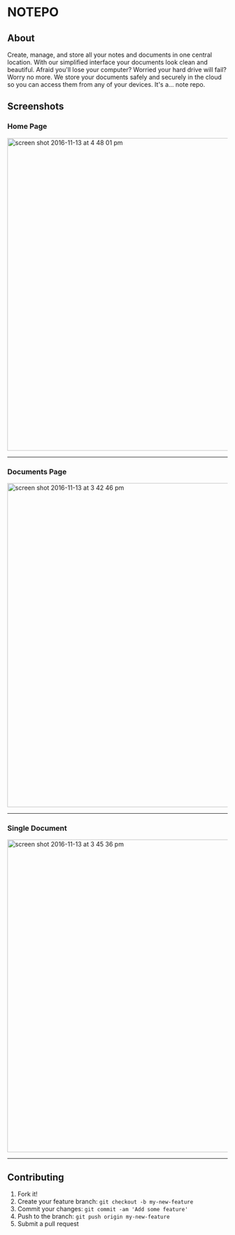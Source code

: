 # NOTEPO

## About

Create, manage, and store all your notes and documents in one central location.
With our simplified interface your documents look clean and beautiful.
Afraid you'll lose your computer? Worried your hard drive will fail?
Worry no more. We store your documents safely and securely in the cloud so you
can access them from any of your devices. It's a... note repo.


## Screenshots

### Home Page
<img width="715" alt="screen shot 2016-11-13 at 4 48 01 pm" src="https://cloud.githubusercontent.com/assets/17089983/20249908/2fdf6d08-a9c1-11e6-9e1e-f47ed40eb8c7.png">

---

### Documents Page
<img width="741" alt="screen shot 2016-11-13 at 3 42 46 pm" src="https://cloud.githubusercontent.com/assets/17089983/20249910/395bd0a6-a9c1-11e6-946e-f19ce8d20c67.png">

---

### Single Document
<img width="715" alt="screen shot 2016-11-13 at 3 45 36 pm" src="https://cloud.githubusercontent.com/assets/17089983/20249912/40a9a7de-a9c1-11e6-83b2-4492a4da3779.png">

---
## Contributing

1. Fork it!
2. Create your feature branch: `git checkout -b my-new-feature`
3. Commit your changes: `git commit -am 'Add some feature'`
4. Push to the branch: `git push origin my-new-feature`
5. Submit a pull request
